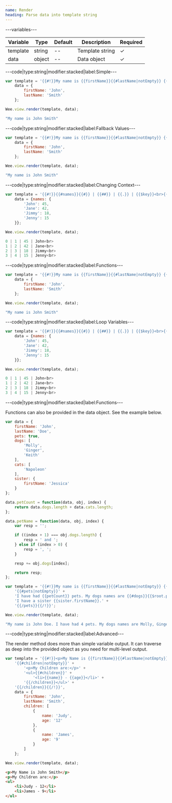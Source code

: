 ```yaml
---
name: Render
heading: Parse data into template string
---
```


---variables---

| Variable | Type | Default | Description | Required |
| -- | -- | -- | -- | -- |
| template | string | -- | Template string | ✓ |
| data | object | -- | Data object | ✓ |

---code|type:string|modifier:stacked|label:Simple---

```javascript
var template = '{{#!}}My name is {{firstName}}{{#lastName|notEmpty}} {{lastName}}{{/lastName}}{{/!}}',
	data = {
		firstName: 'John',
		lastName: 'Smith'
	};

Wee.view.render(template, data);
```

```javascript
"My name is John Smith"
```

---code|type:string|modifier:stacked|label:Fallback Values---

```javascript
var template = '{{#!}}My name is {{firstName}}{{#lastName|notEmpty}} {{lastName}}{{/lastName}}{{/!}}',
	data = {
		firstName: 'John',
		lastName: 'Smith'
	};

Wee.view.render(template, data);
```

```javascript
"My name is John Smith"
```

---code|type:string|modifier:stacked|label:Changing Context---

```javascript
var template = '{{#!}}{{#names}}{{#}} | {{##}} | {{.}} | {{$key}}<br>{{/names}}{{/!}}',
	data = {names: {
		'John': 45,
		'Jane': 42,
		'Jimmy': 18,
		'Jenny': 15
	}};

Wee.view.render(template, data);
```

```javascript
0 | 1 | 45 | John<br>
1 | 2 | 42 | Jane<br>
2 | 3 | 18 | Jimmy<br>
3 | 4 | 15 | Jenny<br>
```

---code|type:string|modifier:stacked|label:Functions---
   
```javascript
var template = '{{#!}}My name is {{firstName}}{{#lastName|notEmpty}} {{lastName}}{{/lastName}}{{/!}}',
	data = {
		firstName: 'John',
		lastName: 'Smith'
	};

Wee.view.render(template, data);
```

```javascript
"My name is John Smith"
```

---code|type:string|modifier:stacked|label:Loop Variables---

```javascript
var template = '{{#!}}{{#names}}{{#}} | {{##}} | {{.}} | {{$key}}<br>{{/names}}{{/!}}',
	data = {names: {
		'John': 45,
		'Jane': 42,
		'Jimmy': 18,
		'Jenny': 15
	}};

Wee.view.render(template, data);
```

```javascript
0 | 1 | 45 | John<br>
1 | 2 | 42 | Jane<br>
2 | 3 | 18 | Jimmy<br>
3 | 4 | 15 | Jenny<br>
```

---code|type:string|modifier:stacked|label:Functions---

Functions can also be provided in the data object. See the example below.

```javascript
var data = {
	firstName: 'John',
	lastName: 'Doe',
	pets: true,
	dogs: [
		'Molly',
		'Ginger',
		'Keith'
	],
	cats: [
		'Napoleon'
	],
	sister: {
		firstName: 'Jessica'
	}
};
```

```javascript
data.petCount = function(data, obj, index) {
	return data.dogs.length + data.cats.length;
};
```

```javascript
data.petName = function(data, obj, index) {
	var resp = '';

	if ((index + 1) === obj.dogs.length) {
		resp = ' and ';
	} else if (index > 0) {
		resp = ', ';
	}

	resp += obj.dogs[index];

	return resp;
};
```

```javascript
var template = '{{#!}}My name is {{firstName}}{{#lastName|notEmpty}} {{lastName}}{{/lastName}}. ' +
	'{{#pets|notEmpty}}' +
	'I have had {{petCount}} pets. My dogs names are {{#dogs}}{{$root.petName}}{{/dogs}}. ' +
	'I have a sister {{sister.firstName}}.' +
	'{{/pets}}{{/!}}';

Wee.view.render(template, data);
```

```javascript
"My name is John Doe. I have had 4 pets. My dogs names are Molly, Ginger and Keith. I have a sister Jessica."
```

---code|type:string|modifier:stacked|label:Advanced---

The render method does more than simple variable output. It can traverse as deep into the provided object as you need for multi-level output.

```javascript
var template = '{{#!}}<p>My Name is {{firstName}}{{#lastName|notEmpty}} {{lastName}}{{/lastName}}</p>' +
	'{{#children|notEmpty}}' +
		'<p>My Children are:</p>' +
		'<ul>{{#children}}' +
			'<li>{{name}} - {{age}}</li>' +
		'{{/children}}</ul>' +
	'{{/children}}{{/!}}',
	data = {
		firstName: 'John',
		lastName: 'Smith',
		children: [
			{
				name: 'Judy',
				age: '12'
			},
			{
				name: 'James',
				age: '9'
			}
		]
	};

Wee.view.render(template, data);
```

```html
<p>My Name is John Smith</p>
<p>My Children are:</p>
<ul>
	<li>Judy - 12</li>
	<li>James - 9</li>
</ul>
```